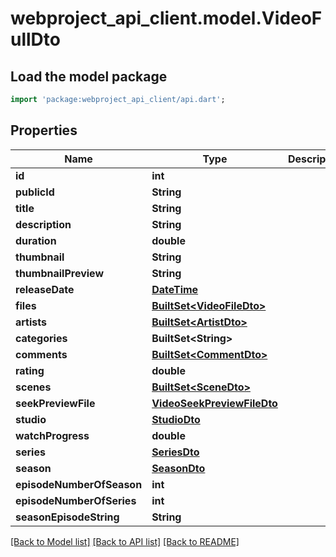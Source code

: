 # webproject_api_client.model.VideoFullDto

## Load the model package
```dart
import 'package:webproject_api_client/api.dart';
```

## Properties
Name | Type | Description | Notes
------------ | ------------- | ------------- | -------------
**id** | **int** |  | [optional] 
**publicId** | **String** |  | [optional] 
**title** | **String** |  | [optional] 
**description** | **String** |  | [optional] 
**duration** | **double** |  | [optional] 
**thumbnail** | **String** |  | [optional] 
**thumbnailPreview** | **String** |  | [optional] 
**releaseDate** | [**DateTime**](DateTime.md) |  | [optional] 
**files** | [**BuiltSet&lt;VideoFileDto&gt;**](VideoFileDto.md) |  | [optional] 
**artists** | [**BuiltSet&lt;ArtistDto&gt;**](ArtistDto.md) |  | [optional] 
**categories** | **BuiltSet&lt;String&gt;** |  | [optional] 
**comments** | [**BuiltSet&lt;CommentDto&gt;**](CommentDto.md) |  | [optional] 
**rating** | **double** |  | [optional] 
**scenes** | [**BuiltSet&lt;SceneDto&gt;**](SceneDto.md) |  | [optional] 
**seekPreviewFile** | [**VideoSeekPreviewFileDto**](VideoSeekPreviewFileDto.md) |  | [optional] 
**studio** | [**StudioDto**](StudioDto.md) |  | [optional] 
**watchProgress** | **double** |  | [optional] 
**series** | [**SeriesDto**](SeriesDto.md) |  | [optional] 
**season** | [**SeasonDto**](SeasonDto.md) |  | [optional] 
**episodeNumberOfSeason** | **int** |  | [optional] 
**episodeNumberOfSeries** | **int** |  | [optional] 
**seasonEpisodeString** | **String** |  | [optional] 

[[Back to Model list]](../README.md#documentation-for-models) [[Back to API list]](../README.md#documentation-for-api-endpoints) [[Back to README]](../README.md)


